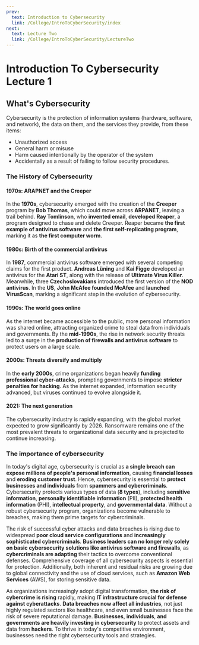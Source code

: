 ```yaml
---
prev:
  text: Introduction to Cybersecurity
  link: /College/IntroToCyberSecurity/index
next:
  text: Lecture Two
  link: /College/IntroToCyberSecurity/LectureTwo
---
```


# Introduction To Cybersecurity Lecture 1

## What's Cybersecurity

Cybersecurity is the protection of information systems (hardware, software, and network), the data on them, and the services they provide, from these items:

- Unauthorized access
- General harm or misuse
- Harm caused intentionally by the operator of the system
- Accidentally as a result of failing to follow security procedures.

### The History of Cybersecurity

#### 1970s: ARAPNET and the Creeper

In the **1970s**, cybersecurity emerged with the creation of the **Creeper** program by **Bob Thomas**, which could move across **ARPANET**, leaving a trail behind. **Ray Tomlinson**, who **invented email**, **developed Reaper**, a program designed to chase and delete Creeper. Reaper became **the first example of antivirus software** and **the first self-replicating program**, marking it as **the first computer worm**.

#### 1980s: Birth of the commercial antivirus

In **1987**, commercial antivirus software emerged with several competing claims for the first product. **Andreas Lüning** and **Kai Figge** developed an antivirus for the **Atari ST**, along with the release of **Ultimate Virus Killer**. Meanwhile, three **Czechoslovakians** introduced the first version of the **NOD antivirus**. In the **US**, **John McAfee founded McAfee** and **launched VirusScan**, marking a significant step in the evolution of cybersecurity.

#### 1990s: The world goes online

As the internet became accessible to the public, more personal information was shared online, attracting organized crime to steal data from individuals and governments. By the **mid-1990s**, the rise in network security threats led to a surge in the **production of firewalls and antivirus software** to protect users on a large scale.

#### 2000s: Threats diversify and multiply

In the **early 2000s**, crime organizations began heavily **funding professional cyber-attacks**, prompting governments to impose **stricter penalties for hacking**. As the internet expanded, information security advanced, but viruses continued to evolve alongside it.

#### 2021: The next generation

The cybersecurity industry is rapidly expanding, with the global market expected to grow significantly by 2026. Ransomware remains one of the most prevalent threats to organizational data security and is projected to continue increasing.

### The importance of cybersecurity

In today's digital age, cybersecurity is crucial as **a single breach can expose millions of people's personal information**, causing **financial losses** and **eroding customer trust**. Hence, cybersecurity is essential to **protect businesses and individuals** from **spammers and cybercriminals**. Cybersecurity protects various types of data (**8 types**), including **sensitive information**, **personally identifiable information** (PII), **protected health information** (PHI), **intellectual property**, and **governmental data**. Without a robust cybersecurity program, organizations become vulnerable to breaches, making them prime targets for cybercriminals.

The risk of successful cyber attacks and data breaches is rising due to widespread **poor cloud service configurations** and **increasingly sophisticated cybercriminals**. **Business leaders can no longer rely solely on basic cybersecurity solutions like antivirus software and firewalls**, as **cybercriminals are adapting** their tactics to overcome conventional defenses. Comprehensive coverage of all cybersecurity aspects is essential for protection. Additionally, both inherent and residual risks are growing due to global connectivity and the use of cloud services, such as **Amazon Web Services** (AWS), for storing sensitive data.

As organizations increasingly adopt digital transformation, **the risk of cybercrime is rising** rapidly, making **IT infrastructure crucial for defense against cyberattacks**. **Data breaches now affect all industries**, not just highly regulated sectors like healthcare, and even small businesses face the risk of severe reputational damage. **Businesses**, **individuals**, **and governments are heavily investing in cybersecurity** to protect assets and data from **hackers**. To thrive in today's competitive environment, businesses need the right cybersecurity tools and strategies.
